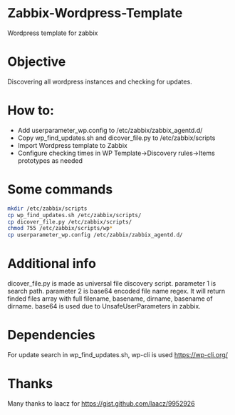 # Zabbix-Wordpress-Template
Wordpress template for zabbix

# Objective
Discovering all wordpress instances and checking for updates.

# How to:
* Add userparameter_wp.config to /etc/zabbix/zabbix_agentd.d/
* Copy wp_find_updates.sh and dicover_file.py to /etc/zabbix/scripts
* Import Wordpress template to Zabbix
* Configure checking times in WP Template->Discovery rules->Items prototypes as needed

# Some commands
```bash
mkdir /etc/zabbix/scripts
cp wp_find_updates.sh /etc/zabbix/scripts/
cp dicover_file.py /etc/zabbix/scripts/
chmod 755 /etc/zabbix/scripts/wp*
cp userparameter_wp.config /etc/zabbix/zabbix_agentd.d/
```

# Additional info
dicover_file.py is made as universal file discovery script. parameter 1 is search path.
parameter 2 is base64 encoded file name regex. It will return finded files array with full filename, basename, dirname, basename of dirname.
base64 is used due to UnsafeUserParameters in zabbix.

# Dependencies
For update search in wp_find_updates.sh, wp-cli is used https://wp-cli.org/

# Thanks
Many thanks to laacz for https://gist.github.com/laacz/9952926
